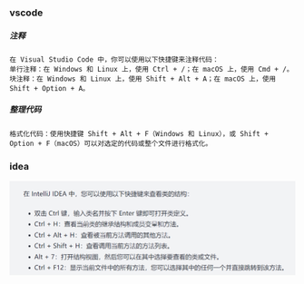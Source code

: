 ### vscode
##### 注释

    在 Visual Studio Code 中，你可以使用以下快捷键来注释代码：
    单行注释：在 Windows 和 Linux 上，使用 Ctrl + /；在 macOS 上，使用 Cmd + /。
    块注释：在 Windows 和 Linux 上，使用 Shift + Alt + A；在 macOS 上，使用 Shift + Option + A。

##### 整理代码

    格式化代码：使用快捷键 Shift + Alt + F（Windows 和 Linux），或 Shift + Option + F（macOS）可以对选定的代码或整个文件进行格式化。


### idea
![idea查看类结构的一系列快捷键](./images/image-1.png)
